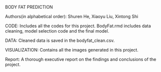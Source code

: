 BODY FAT PREDICTION

Authors(in alphabetical order): Shuren He, Xiaoyu Liu, Xintong Shi

CODE:
Includes all the codes for this project. BodyFat.rmd includes data cleaning, model selection code and the final model. 

DATA:
Cleaned data is saved in the bodyfat_clean.csv.

VISUALIZATION:
Contains all the images generated in this project.

Report:
A thorough executive report on the findings and conclusions of the project.
